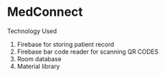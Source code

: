 # MedConnect
Technology Used
1. Firebase for storing patient record
2. Firebase bar code reader for scanning QR CODES
3. Room database
4. Material library

